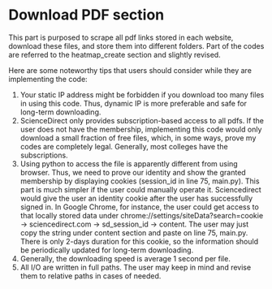 # Download PDF section

This part is purposed to scrape all pdf links stored in each website, download these files, and store them into different folders. 
Part of the codes are referred to the heatmap_create section and slightly revised. 

Here are some noteworthy tips that users should consider while they are implementing the code:
1. Your static IP address might be forbidden if you download too many files in using this code. Thus, dynamic IP is more preferable and safe for long-term downloading.
2. ScienceDirect only provides subscription-based access to all pdfs. If the user does not have the membership, implementing this code would only download a small fraction of free files, which, in some ways, prove my codes are completely legal. Generally, most colleges have the subscriptions. 
3. Using python to access the file is apparently different from using browser. Thus, we need to prove our identity and show the granted membership by displaying cookies (session_id in line 75, main.py). This part is much simpler if the user could manually operate it. Sciencedirect would give the user an identity cookie after the user has successfully signed in. In Google Chrome, for instance, the user could get access to that locally stored data under chrome://settings/siteData?search=cookie -> sciencedirect.com -> sd_session_id -> content. The user may just copy the string under content section and paste on line 75, main.py. There is only 2-days duration for this cookie, so the information should be periodically updated for long-term downloading.
4. Generally, the downloading speed is average 1 second per file. 
5. All I/O are written in full paths. The user may keep in mind and revise them to relative paths in cases of needed. 

